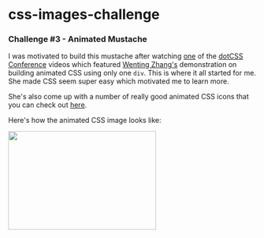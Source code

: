 # css-images-challenge
### Challenge #3 - Animated Mustache
I was motivated to build this mustache after watching [one](https://www.youtube.com/watch?v=Y0_FMCji3iE&t=1s) of the [dotCSS Conference](https://www.dotcss.io/) videos which featured [Wenting Zhang's](https://twitter.com/DesignJokes) demonstration on building animated CSS using only one `div`. This is where it all started for me. She made CSS seem super easy which motivated me to learn more. 

She's also come up with a number of really good animated CSS icons that you can check out [here](https://cssicon.space/).

Here's how the animated CSS image looks like:

<img src="https://image.ibb.co/k72fSe/mustache.gif" width="300" height="200" />

